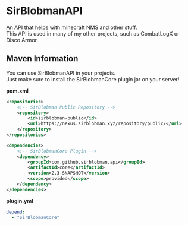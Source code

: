 # SirBlobmanAPI
An API that helps with minecraft NMS and other stuff.  
This API is used in many of my other projects, such as CombatLogX or Disco Armor.

## Maven Information
You can use SirBlobmanAPI in your projects.  
Just make sure to install the SirBlobmanCore plugin jar on your server!

**pom.xml**
```xml
<repositories>
    <!-- SirBlobman Public Repository -->
    <repository>
        <id>sirblobman-public</id>
        <url>https://nexus.sirblobman.xyz/repository/public/</url>
    </repository>
</repositories>

<dependencies>
    <!-- SirBlobmanCore Plugin -->
    <dependency>
        <groupId>com.github.sirblobman.api</groupId>
        <artifactId>core</artifactId>
        <version>2.3-SNAPSHOT</version>
        <scope>provided</scope>
    </dependency>
</dependencies>
```

**plugin.yml**
```yml
depend:
  - "SirBlobmanCore"
```
